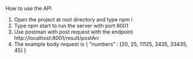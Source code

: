 How to use the API

1. Open the project at root directory and type npm i
2. Type npm start to run the server with port 8001
3. Use postman with post request with the endpoint http://localhost:8001/result/postArr 
4. The example body request is { "numbers" : [20, 25, 11125, 3435, 33435, 45] }
